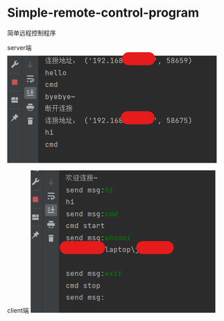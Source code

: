 # Simple-remote-control-program

简单远程控制程序

server端
![](https://github.com/Jeze-T/Simple-remote-control-program/blob/main/server.png)

client端
![](https://github.com/Jeze-T/Simple-remote-control-program/blob/main/client.png)
